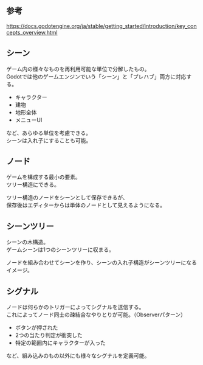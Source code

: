 ## 参考
https://docs.godotengine.org/ja/stable/getting_started/introduction/key_concepts_overview.html

## シーン
ゲーム内の様々なものを再利用可能な単位で分解したもの。  
Godotでは他のゲームエンジンでいう「シーン」と「プレハブ」両方に対応する。

* キャラクター
* 建物
* 地形全体
* メニューUI

など、あらゆる単位を考慮できる。  
シーンは入れ子にすることも可能。

## ノード
ゲームを構成する最小の要素。  
ツリー構造にできる。

ツリー構造のノードをシーンとして保存できるが、  
保存後はエディターからは単体のノードとして見えるようになる。

## シーンツリー
シーンの木構造。  
ゲームシーンは1つのシーンツリーに収まる。

ノードを組み合わせてシーンを作り、シーンの入れ子構造がシーンツリーになるイメージ。

## シグナル
ノードは何らかのトリガーによってシグナルを送信する。  
これによってノード同士の疎結合なやりとりが可能。（Observerパターン）

* ボタンが押された
* 2つの当たり判定が衝突した
* 特定の範囲内にキャラクターが入った

など、組み込みのもの以外にも様々なシグナルを定義可能。